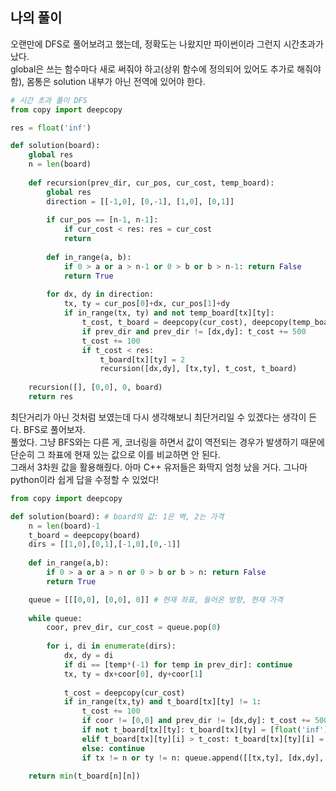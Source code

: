 ## 나의 풀이

오랜만에 DFS로 풀어보려고 했는데, 정확도는 나왔지만 파이썬이라 그런지 시간초과가 났다.  
global은 쓰는 함수마다 새로 써줘야 하고(상위 함수에 정의되어 있어도 추가로 해줘야 함), 몸통은 solution 내부가 아닌 전역에 있어야 한다.  

```python
# 시간 초과 풀이 DFS
from copy import deepcopy

res = float('inf')

def solution(board):
    global res
    n = len(board)
    
    def recursion(prev_dir, cur_pos, cur_cost, temp_board):
        global res
        direction = [[-1,0], [0,-1], [1,0], [0,1]]
        
        if cur_pos == [n-1, n-1]:
            if cur_cost < res: res = cur_cost
            return
        
        def in_range(a, b):
            if 0 > a or a > n-1 or 0 > b or b > n-1: return False
            return True
        
        for dx, dy in direction:
            tx, ty = cur_pos[0]+dx, cur_pos[1]+dy
            if in_range(tx, ty) and not temp_board[tx][ty]:
                t_cost, t_board = deepcopy(cur_cost), deepcopy(temp_board)
                if prev_dir and prev_dir != [dx,dy]: t_cost += 500
                t_cost += 100
                if t_cost < res:
                    t_board[tx][ty] = 2
                    recursion([dx,dy], [tx,ty], t_cost, t_board)
        
    recursion([], [0,0], 0, board)
    return res
```

최단거리가 아닌 것처럼 보였는데 다시 생각해보니 최단거리일 수 있겠다는 생각이 든다. BFS로 풀어보자.  
풀었다. 그냥 BFS와는 다른 게, 코너링을 하면서 값이 역전되는 경우가 발생하기 때문에 단순히 그 좌표에 현재 있는 값으로 이를 비교하면 안 된다.  
그래서 3차원 값을 활용해줬다. 아마 C++ 유저들은 화딱지 엄청 났을 거다. 그나마 python이라 쉽게 답을 수정할 수 있었다!  

```python
from copy import deepcopy

def solution(board): # board의 값: 1은 벽, 2는 가격
    n = len(board)-1
    t_board = deepcopy(board)
    dirs = [[1,0],[0,1],[-1,0],[0,-1]]
    
    def in_range(a,b):
        if 0 > a or a > n or 0 > b or b > n: return False
        return True

    queue = [[[0,0], [0,0], 0]] # 현재 좌표, 들어온 방향, 현재 가격
    
    while queue:
        coor, prev_dir, cur_cost = queue.pop(0)
        
        for i, di in enumerate(dirs):
            dx, dy = di
            if di == [temp*(-1) for temp in prev_dir]: continue
            tx, ty = dx+coor[0], dy+coor[1]
            
            t_cost = deepcopy(cur_cost)
            if in_range(tx,ty) and t_board[tx][ty] != 1:
                t_cost += 100
                if coor != [0,0] and prev_dir != [dx,dy]: t_cost += 500
                if not t_board[tx][ty]: t_board[tx][ty] = [float('inf')]*i + [t_cost] + [float('inf')]*(3-i)
                elif t_board[tx][ty][i] > t_cost: t_board[tx][ty][i] = t_cost
                else: continue
                if tx != n or ty != n: queue.append([[tx,ty], [dx,dy], t_cost])
    
    return min(t_board[n][n])
```
